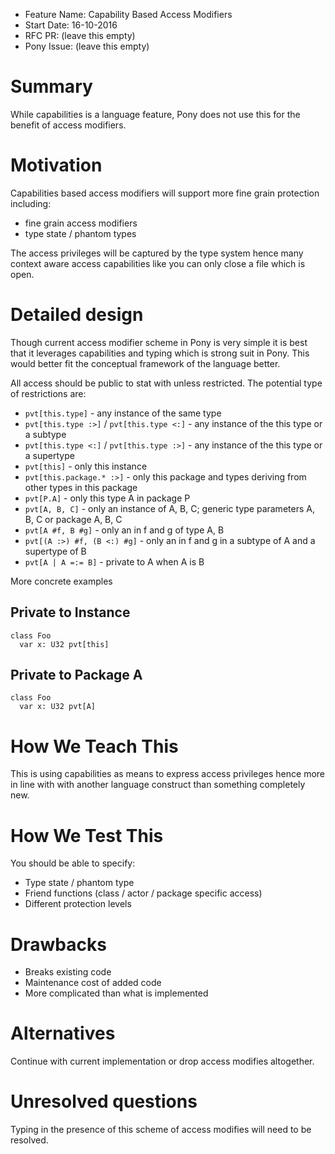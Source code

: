 - Feature Name: Capability Based Access Modifiers
- Start Date: 16-10-2016
- RFC PR: (leave this empty)
- Pony Issue: (leave this empty)

# Summary

While capabilities is a language feature, Pony does not use this for the benefit 
of access modifiers.

# Motivation

Capabilities based access modifiers will support more fine grain protection including:

 - fine grain access modifiers
 - type state / phantom types
 
 The access privileges will be captured by the type system hence many context aware 
 access capabilities like you can only close a file which is open.
 

# Detailed design

Though current access modifier scheme in Pony is very simple it is best that it 
leverages capabilities and typing which is strong suit in Pony. This would better 
fit the conceptual framework of the language better.

All access should be public to stat with unless restricted. The potential type of 
restrictions are:

- `pvt[this.type]` - any instance of the same type
- `pvt[this.type :>]` / `pvt[this.type <:]` - any instance of the this type or a subtype
- `pvt[this.type <:]` / `pvt[this.type :>]` - any instance of the this type or a supertype
- `pvt[this]` - only this instance
- `pvt[this.package.* :>]` - only this package and types deriving from other types in this package
- `pvt[P.A]` - only this type A in package P
- `pvt[A, B, C]` - only an instance of A, B, C; generic type parameters A, B, C or package A, B, C
- `pvt[A #f, B #g]` - only an in f and g of type A, B
- `pvt[(A :>) #f, (B <:) #g]` - only an in f and g in a subtype of A and a supertype of B
- `pvt[A | A =:= B]` - private to A when A is B

More concrete examples

## Private to Instance

```
class Foo
  var x: U32 pvt[this]
```

## Private to Package A

```
class Foo
  var x: U32 pvt[A]
```

# How We Teach This

This is using capabilities as means to express access privileges hence more in line 
with with another language construct than something completely new.

# How We Test This

You should be able to specify:

- Type state / phantom type 
- Friend functions (class / actor / package specific access)
- Different protection levels

# Drawbacks

* Breaks existing code
* Maintenance cost of added code
* More complicated than what is implemented

# Alternatives

Continue with current implementation or drop access modifies altogether.

# Unresolved questions

Typing in the presence of this scheme of access modifies will need to be resolved.
